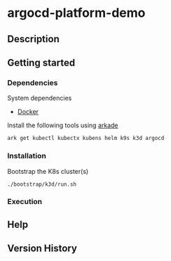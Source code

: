 # argocd-platform-demo

## Description

## Getting started

### Dependencies

System dependencies

* [Docker](https://docs.docker.com/engine/install/ubuntu/)

Install the following tools using [arkade](https://github.com/alexellis/arkade)

```
ark get kubectl kubectx kubens helm k9s k3d argocd
```

### Installation

Bootstrap the K8s cluster(s)

```
./bootstrap/k3d/run.sh
```

### Execution

## Help

## Version History